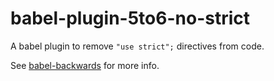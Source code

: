 # babel-plugin-5to6-no-strict

A babel plugin to remove `"use strict";` directives from code.

See
[babel-backwards](https://www.github.com/gpittarelli/babel-backwards)
for more info.
